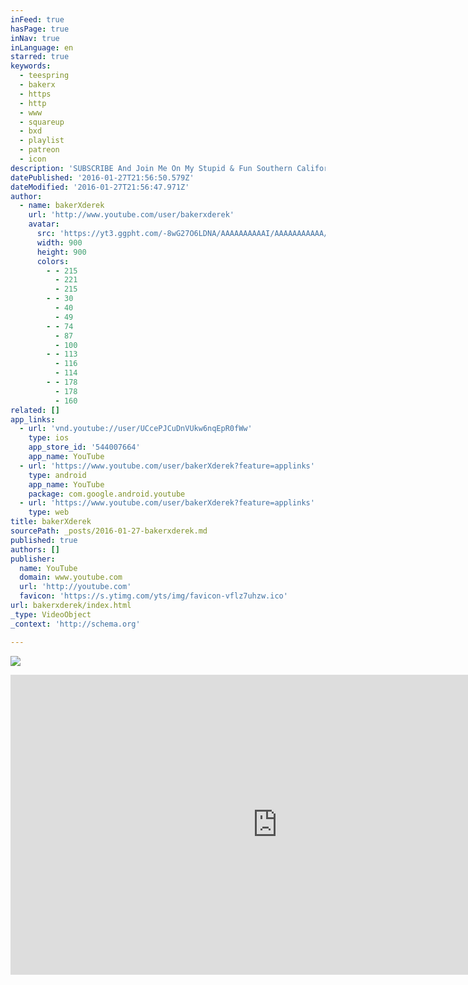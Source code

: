 ```yaml
---
inFeed: true
hasPage: true
inNav: true
inLanguage: en
starred: true
keywords:
  - teespring
  - bakerx
  - https
  - http
  - www
  - squareup
  - bxd
  - playlist
  - patreon
  - icon
description: 'SUBSCRIBE And Join Me On My Stupid & Fun Southern California MotoVlog Adventures, CHEAH!'
datePublished: '2016-01-27T21:56:50.579Z'
dateModified: '2016-01-27T21:56:47.971Z'
author:
  - name: bakerXderek
    url: 'http://www.youtube.com/user/bakerxderek'
    avatar:
      src: 'https://yt3.ggpht.com/-8wG27O6LDNA/AAAAAAAAAAI/AAAAAAAAAAA/t71spgeX4WM/s900-c-k-no/photo.jpg'
      width: 900
      height: 900
      colors:
        - - 215
          - 221
          - 215
        - - 30
          - 40
          - 49
        - - 74
          - 87
          - 100
        - - 113
          - 116
          - 114
        - - 178
          - 178
          - 160
related: []
app_links:
  - url: 'vnd.youtube://user/UCcePJCuDnVUkw6nqEpR0fWw'
    type: ios
    app_store_id: '544007664'
    app_name: YouTube
  - url: 'https://www.youtube.com/user/bakerXderek?feature=applinks'
    type: android
    app_name: YouTube
    package: com.google.android.youtube
  - url: 'https://www.youtube.com/user/bakerXderek?feature=applinks'
    type: web
title: bakerXderek
sourcePath: _posts/2016-01-27-bakerxderek.md
published: true
authors: []
publisher:
  name: YouTube
  domain: www.youtube.com
  url: 'http://youtube.com'
  favicon: 'https://s.ytimg.com/yts/img/favicon-vflz7uhzw.ico'
url: bakerxderek/index.html
_type: VideoObject
_context: 'http://schema.org'

---
```

![](https://the-grid-user-content.s3-us-west-2.amazonaws.com/f2fda474-b561-41c8-b274-162f29dcd635.jpg)

<iframe src="https://cdn.embedly.com/widgets/media.html?src=http%3A%2F%2Fwww.youtube.com%2Fembed%2Fvideoseries%3Flist%3DUUcePJCuDnVUkw6nqEpR0fWw&amp;url=https%3A%2F%2Fwww.youtube.com%2Fuser%2FbakerXderek&amp;image=https%3A%2F%2Fyt3.ggpht.com%2F-8wG27O6LDNA%2FAAAAAAAAAAI%2FAAAAAAAAAAA%2Ft71spgeX4WM%2Fs900-c-k-no%2Fphoto.jpg&amp;key=b7d04c9b404c499eba89ee7072e1c4f7&amp;type=text%2Fhtml&amp;schema=youtube" width="853" height="480" scrolling="no" frameborder="0" allowfullscreen="allowfullscreen" style=""></iframe>